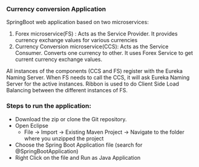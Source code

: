 ### Currency conversion Application
SpringBoot web application based on two microservices:
   1. Forex microservice(FS) : Acts as the Service Provider. It provides currency exchange values for various currencies
   2. Currency Conversion microservice(CCS): Acts as the Service Consumer. Converts one currency to other. It uses Forex Service to get           current currency exchange values.


All instances of the components (CCS and FS) register with the Eureka Naming Server. When FS needs to call the CCS, it will ask Eureka Naming Server for the active instances. Ribbon is used to do Client Side Load Balancing between the different instances of FS.


### Steps to run the application:
- Download the zip or clone the Git repository.
- Open Eclipse 
   - File -> Import -> Existing Maven Project -> Navigate to the folder where you unzipped the project
- Choose the Spring Boot Application file (search for @SpringBootApplication)
- Right Click on the file and Run as Java Application
